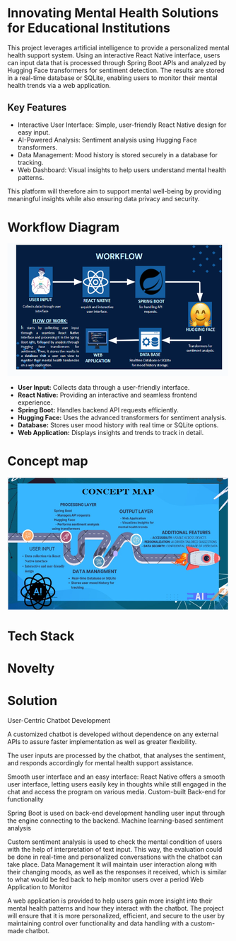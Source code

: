 #  Innovating Mental Health Solutions for Educational Institutions
This project leverages artificial intelligence to provide a personalized mental health support system. Using an interactive React Native interface, users can input data that is processed through Spring Boot APIs and analyzed by Hugging Face transformers for sentiment detection. The results are stored in a real-time database or SQLite, enabling users to monitor their mental health trends via a web application.
## Key Features
<ul>
<li>Interactive User Interface: Simple, user-friendly React Native design for easy input.
<li>AI-Powered Analysis: Sentiment analysis using Hugging Face transformers.
<li>Data Management: Mood history is stored securely in a database for tracking.
<li>Web Dashboard: Visual insights to help users understand mental health patterns.
</ul>
This platform will therefore aim to support mental well-being by providing meaningful insights while also ensuring data privacy and security.

# Workflow Diagram
<img src="pic 4.PNG" width="500" height="300">
<p>
  <ul>    
    <li><b>User Input:</b> Collects data through a user-friendly interface.
    <li><b>React Native:</b> Providing an interactive and seamless frontend experience.
    <li><b>Spring Boot:</b> Handles backend API requests efficiently.
    <li><b>Hugging Face:</b> Uses the advanced transformers for sentiment analysis.
    <li><b>Database:</b> Stores user mood history with real time or SQLite options.
    <li><b>Web Application:</b> Displays insights and trends to track in detail.
  </ul>
</p>

# Concept map
<img src="concept map.jpeg" width="500" height="300">

# Tech Stack

# Novelty

# Solution
User-Centric Chatbot Development

A customized chatbot is developed without dependence on any external APIs to assure faster implementation as well as greater flexibility.

The user inputs are processed by the chatbot, that analyses the sentiment, and responds accordingly for mental health support assistance.

Smooth user interface and an easy interface: React Native offers a smooth user interface, letting users easily key in thoughts while still engaged in the chat and access the program on various media. Custom-built Back-end for functionality

Spring Boot is used on back-end development handling user input through the engine connecting to the backend. Machine learning-based sentiment analysis

Custom sentiment analysis is used to check the mental condition of users with the help of interpretation of text input.
This way, the evaluation could be done in real-time and personalized conversations with the chatbot can take place.
Data Management
It will maintain user interaction along with their changing moods, as well as the responses it received, which is similar to what would be fed back to help monitor users over a period
Web Application to Monitor

A web application is provided to help users gain more insight into their mental health patterns and how they interact with the chatbot.
The project will ensure that it is more personalized, efficient, and secure to the user by maintaining control over functionality and data handling with a custom-made chatbot.
